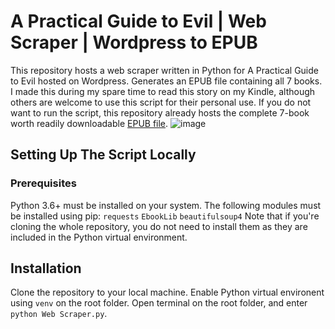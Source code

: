 # A Practical Guide to Evil | Web Scraper | Wordpress to EPUB
This repository hosts a web scraper written in Python for A Practical Guide to Evil hosted on Wordpress. 
Generates an EPUB file containing all 7 books. 
I made this during my spare time to read this story on my Kindle, although others are welcome to use this script for their personal use. If you do not want to run the script, this repository already hosts the complete 7-book worth readily downloadable [EPUB file](https://github.com/GabbyNEW/APGtE_Scraper/blob/main/A%20Practical%20Guide%20To%20Evil.epub).
![image](https://user-images.githubusercontent.com/55874439/156875638-a270c4a4-81e1-4a18-92c4-8bc2a82755a4.png)

## Setting Up The Script Locally
### Prerequisites
Python 3.6+ must be installed on your system. 
The following modules must be installed using pip: 
`requests` 
`EbookLib` 
`beautifulsoup4` 
Note that if you're cloning the whole repository, you do not need to install them as they are included in the Python virtual environment.

## Installation
Clone the repository to your local machine. Enable Python virtual environent using `venv` on the root folder. 
Open terminal on the root folder, and enter `python Web Scraper.py`.
